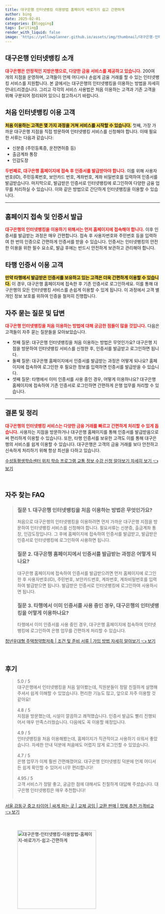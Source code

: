 ```yaml
---
title: 대구은행 인터넷뱅킹 이용방법 홈페이지 바로가기 쉽고 간편하게
author: bing
date: 2025-02-01
categories: [Blogging]
tags: [writing]
render_with_liquid: false
image: 'https://yellowplanner.github.io/assets/img/thumbnail/대구은행-인터넷뱅킹-이용방법-홈페이지-바로가기-쉽고-간편하게.webp'
---
```



<h2 id='대구은행_인터넷뱅킹_소개'>대구은행 인터넷뱅킹 소개</h2>

<p><b><span style="color: #ee2323;">대구은행은 안정적인 지방은행으로, 다양한 금융 서비스를 제공하고 있습니다.</span></b> 200여 개의 지점을 운영하며, 고객들이 언제 어디서나 손쉽게 금융 거래를 할 수 있는 인터넷뱅킹 서비스를 지원합니다. 본 글에서는 대구은행의 인터넷뱅킹을 이용하는 방법을 자세히 안내드리겠습니다. 그리고 각각의 서비스 사용법은 처음 이용하는 고객과 기존 고객을 위해 구분되어 정리되어 있으니 참고하시기 바랍니다.</p>

<h2 id='처음_인터넷뱅킹_이용_고객'>처음 인터넷뱅킹 이용 고객</h2>

<p><b><span style="background-color: #ffe066;">처음 이용하는 고객은 몇 가지 과정을 거쳐 서비스를 시작할 수 있습니다.</span></b> 첫째, 가장 가까운 대구은행 지점을 직접 방문하여 인터넷뱅킹 서비스를 신청해야 합니다. 이때 필요한 서류는 다음과 같습니다:</p>

<ul>
    <li>신분증 (주민등록증, 운전면허증 등)</li>
    <li>출금계좌 통장</li>
    <li>인감도장</li>
</ul>

<p><b><span style="color: #ee2323;">두번째로, 대구은행 홈페이지에 접속 후 인증서를 발급받아야 합니다.</span></b> 이를 위해 사용자번호(ID), 주민등록번호, 보안카드 번호, 계좌번호, 계좌 비밀번호를 입력하여 인증서를 발급받습니다. 마지막으로, 발급받은 인증서로 인터넷뱅킹에 로그인하여 다양한 금융 업무를 처리하실 수 있습니다. 이와 같은 방법으로 간단하게 인터넷뱅킹을 이용할 수 있습니다.</p>

<hr />

<h2 id='홈페이지_접속_및_인증서_발급'>홈페이지 접속 및 인증서 발급</h2>

<p><b><span style="color: #ee2323;">대구은행의 인터넷뱅킹을 이용하기 위해서는 먼저 홈페이지에 접속해야 합니다.</span></b> 이후 인증서를 발급받는 과정은 매우 간편합니다. 접속 후 사용자번호와 주민번호 등을 입력하여 한 번의 인증으로 간편하게 인증서를 받을 수 있습니다. 인증서는 인터넷뱅킹의 안전한 이용을 위한 필수 요소로, 발급 후에는 반드시 안전하게 보관하고 관리해야 합니다.</p>

<h2 id='타행_인증서_이용_고객'>타행 인증서 이용 고객</h2>

<p><b><span style="background-color: #ffe066;">만약 타행에서 발급받은 인증서를 보유하고 있는 고객은 더욱 간편하게 이용할 수 있습니다.</span></b> 이 경우, 대구은행 홈페이지에 접속한 후 기존 인증서로 로그인하세요. 이를 통해 대구은행의 모든 인터넷뱅킹 서비스를 손쉽게 이용할 수 있게 됩니다. 이 과정에서 고객 별 개인 정보 보호를 위하여 인증을 철저히 진행합니다.</p>

<h2 id='자주_묻는_질문_및_답변'>자주 묻는 질문 및 답변</h2>

<p><b><span style="color: #ee2323;">대구은행 인터넷뱅킹을 처음 이용하는 방법에 대해 궁금한 점들이 많을 것입니다.</span></b> 다음은 고객들이 자주 묻는 질문들을 모아보았습니다.</p>

<ul>
    <li>첫째 질문: 대구은행 인터넷뱅킹을 처음 이용하는 방법은 무엇인가요? 대구은행 지점을 방문하여 인터넷뱅킹 서비스를 신청한 후, 인증서를 발급받고 로그인하면 됩니다.</li>
    <li>둘째 질문: 대구은행 홈페이지에서 인증서를 발급받는 과정은 어떻게 되나요? 홈페이지에 접속하여 로그인한 후 필요한 정보를 입력하면 인증서를 발급받을 수 있습니다.</li>
    <li>셋째 질문: 타행에서 이미 인증서를 사용 중인 경우, 어떻게 이용하나요? 대구은행 홈페이지에 접속하여 기존 인증서로 로그인하면 간편하게 은행 업무를 처리할 수 있습니다.</li>
</ul>

<hr />

<h2 id='결론_및_정리'>결론 및 정리</h2>

<p><b><span style="color: #ee2323;">대구은행의 인터넷뱅킹 서비스는 다양한 금융 거래를 빠르고 간편하게 처리할 수 있게 돕습니다.</span></b> 사용자는 지점을 방문하거나 대구은행 홈페이지를 통해 인증서를 발급받음으로써 편리하게 이용할 수 있습니다. 또한, 타행 인증서를 보유한 고객도 이를 통해 대구은행의 서비스를 쉽게 이용할 수 있습니다. 대구은행은 고객의 금융 거래를 보다 안전하고 신속하게 처리하기 위해 항상 최선을 다하고 있습니다.</p>


<p><a class="click-button" title="수성동평생학습센터 위치 학습 프로그램 교통 정보 수강 신청 알아보기 자세히 보기" href="https://yellowplanner.github.io/posts/%EC%88%98%EC%84%B1%EB%8F%99%ED%8F%89%EC%83%9D%ED%95%99%EC%8A%B5%EC%84%BC%ED%84%B0-%EC%9C%84%EC%B9%98-%ED%95%99%EC%8A%B5-%ED%94%84%EB%A1%9C%EA%B7%B8%EB%9E%A8-%EA%B5%90%ED%86%B5-%EC%A0%95%EB%B3%B4-%EC%88%98%EA%B0%95-%EC%8B%A0%EC%B2%AD-%EC%95%8C%EC%95%84%EB%B3%B4%EA%B8%B0-%EC%9E%90%EC%84%B8%ED%9E%88-%EB%B3%B4%EA%B8%B0/" rel="dofollow">수성동평생학습센터 위치 학습 프로그램 교통 정보 수강 신청 알아보기 자세히 보기 👈 보기</a></p><br>
<h2 id='자주_찾는_FAQ'>자주 찾는 FAQ</h2>
<div itemscope="" itemtype="https://schema.org/FAQPage"> 
<blockquote> 
<div itemscope="" itemprop="mainEntity" itemtype="https://schema.org/Question"> 
<h3 itemprop="name">질문 1. 대구은행 인터넷뱅킹을 처음 이용하는 방법은 무엇인가요?</h3> 
<div itemscope="" itemprop="acceptedAnswer" itemtype="https://schema.org/Answer"> 
<span itemprop="text"> 
<p>처음으로 대구은행의 인터넷뱅킹을 이용하려면 먼저 가까운 대구은행 지점을 방문하여 인터넷뱅킹 서비스를 신청해야 합니다. 필요서류는 신분증, 출금계좌 통장, 인감도장입니다. 그 후에 홈페이지에 접속하여 인증서를 발급받고, 발급받은 인증서로 인터넷뱅킹에 로그인하여 사용하면 됩니다.</p> 
</span> 
</div> 
</div> 

<div itemscope="" itemprop="mainEntity" itemtype="https://schema.org/Question"> 
<h3 itemprop="name">질문 2. 대구은행 홈페이지에서 인증서를 발급받는 과정은 어떻게 되나요?</h3>
<div itemscope="" itemprop="acceptedAnswer" itemtype="https://schema.org/Answer"> 
<span itemprop="text"> 
<p>대구은행 홈페이지에 접속하여 인증서를 발급받으려면 먼저 홈페이지에 로그인한 후 사용자번호(ID), 주민번호, 보안카드번호, 계좌번호, 계좌비밀번호를 입력하여 발급받으면 됩니다. 발급받은 인증서로 인터넷뱅킹에 로그인하여 사용하시면 됩니다.</p> 
</span> 
</div> 
</div> 

<div itemscope="" itemprop="mainEntity" itemtype="https://schema.org/Question"> 
<h3 itemprop="name">질문 3. 타행에서 이미 인증서를 사용 중인 경우, 대구은행의 인터넷뱅킹을 어떻게 이용하나요?</h3> 
<div itemscope="" itemprop="acceptedAnswer" itemtype="https://schema.org/Answer"> 
<span itemprop="text"> 
<p>타행에서 이미 인증서를 사용 중인 경우, 대구은행 홈페이지에 접속하여 인터넷뱅킹에 로그인하여 은행 업무를 간편하게 처리할 수 있습니다.</p> 
</span> 
</div> 
</div> 
</blockquote> 
</div>
<p><a class="click-button" title="청년우대형 주택청약합저축 | 조건 및 준비 서류 | 가입 방법 자세히 알아보기" href="https://yellowplanner.github.io/posts/%EC%B2%AD%EB%85%84%EC%9A%B0%EB%8C%80%ED%98%95-%EC%A3%BC%ED%83%9D%EC%B2%AD%EC%95%BD%ED%95%A9%EC%A0%80%EC%B6%95-%EC%A1%B0%EA%B1%B4-%EB%B0%8F-%EC%A4%80%EB%B9%84-%EC%84%9C%EB%A5%98-%EA%B0%80%EC%9E%85-%EB%B0%A9%EB%B2%95-%EC%9E%90%EC%84%B8%ED%9E%88-%EC%95%8C%EC%95%84%EB%B3%B4%EA%B8%B0/" rel="dofollow">청년우대형 주택청약합저축 | 조건 및 준비 서류 | 가입 방법 자세히 알아보기 👈 보기</a></p><br>
<h2 id='후기'>후기</h2>
<div itemscope itemtype="https://schema.org/Product">
  <blockquote>
  <div itemprop="review" itemscope itemtype="https://schema.org/Review">
      <div itemprop="reviewRating" itemscope itemtype="https://schema.org/Rating"> <span itemprop="ratingValue">5.0</span> / <span itemprop="bestRating">5</span> </div>
      <span itemprop="reviewBody">대구은행에서 인터넷뱅킹을 처음 알아봤는데, 직원분들이 정말 친절하게 설명해주셔서 쉽게 이해할 수 있었습니다. 편리한 기능도 많고, 앞으로 자주 이용할 것 같아요!</span>
  </div>
  <br>
  <div itemprop="review" itemscope itemtype="https://schema.org/Review">
      <div itemprop="reviewRating" itemscope itemtype="https://schema.org/Rating"> <span itemprop="ratingValue">4.8</span> / <span itemprop="bestRating">5</span> </div>
      <span itemprop="reviewBody">지점을 방문했는데, 시설이 깔끔하고 쾌적했습니다. 인증서 발급도 빨리 진행되어서 매우 만족스러웠습니다. 다음에도 꼭 이용할 예정입니다.</span>
  </div>
  <br>
  <div itemprop="review" itemscope itemtype="https://schema.org/Review">
      <div itemprop="reviewRating" itemscope itemtype="https://schema.org/Rating"> <span itemprop="ratingValue">4.9</span> / <span itemprop="bestRating">5</span> </div>
      <span itemprop="reviewBody">인터넷뱅킹을 처음 이용해봤는데, 홈페이지가 직관적이고 사용하기 쉬워서 좋았습니다. 자세한 안내 덕분에 처음에도 어렵지 않게 로그인할 수 있었습니다.</span>
  </div>
  <br>
  <div itemprop="review" itemscope itemtype="https://schema.org/Review">
      <div itemprop="reviewRating" itemscope itemtype="https://schema.org/Rating"> <span itemprop="ratingValue">4.7</span> / <span itemprop="bestRating">5</span> </div>
      <span itemprop="reviewBody">은행 업무가 이제 훨씬 간편해졌어요. 대구은행 인터넷뱅킹 덕분에 언제 어디서든 쉽게 확인할 수 있어서 너무 편리합니다!</span>
  </div>
  <br>
  <div itemprop="review" itemscope itemtype="https://schema.org/Review">
      <div itemprop="reviewRating" itemscope itemtype="https://schema.org/Rating"> <span itemprop="ratingValue">4.95</span> / <span itemprop="bestRating">5</span> </div>
      <span itemprop="reviewBody">고객 서비스가 정말 좋고, 궁금한 점에 대해서도 친절하게 대답해 주셨습니다. 대구은행 인터넷뱅킹은 매우 추천합니다!</span>
  </div>
  <br>
  </blockquote>
</div>
<p><a class="click-button" title="서울 강동구 중고 타이어 | 싸게 파는 곳 | 교체 공임 | 교환 판매 | 업체 추천 가격비교" href="https://yellowplanner.github.io/posts/%EC%84%9C%EC%9A%B8-%EA%B0%95%EB%8F%99%EA%B5%AC-%EC%A4%91%EA%B3%A0-%ED%83%80%EC%9D%B4%EC%96%B4-%EC%8B%B8%EA%B2%8C-%ED%8C%8C%EB%8A%94-%EA%B3%B3-%EA%B5%90%EC%B2%B4-%EA%B3%B5%EC%9E%84-%EA%B5%90%ED%99%98-%ED%8C%90%EB%A7%A4-%EC%97%85%EC%B2%B4-%EC%B6%94%EC%B2%9C-%EA%B0%80%EA%B2%A9%EB%B9%84%EA%B5%90/" rel="dofollow">서울 강동구 중고 타이어 | 싸게 파는 곳 | 교체 공임 | 교환 판매 | 업체 추천 가격비교 👈 보기</a></p><br>
<figure class="image"><img src="https://yellowplanner.github.io/assets/img/thumbnail/대구은행-인터넷뱅킹-이용방법-홈페이지-바로가기-쉽고-간편하게.webp" alt="대구은행-인터넷뱅킹-이용방법-홈페이지-바로가기-쉽고-간편하게" width="256" height="256"></figure>